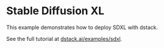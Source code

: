 # Stable Diffusion XL

This example demonstrates how to deploy SDXL with dstack.

See the full tutorial at [dstack.ai/examples/sdxl](https://dstack.ai/examples/sdxl).